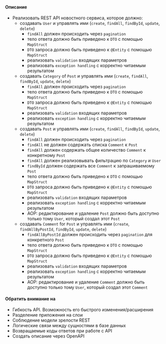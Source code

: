 #### Описание
* Реализовать REST API новостного сервиса, которое должно:
   - создавать `User` и управлять ими (`create`, `findAll`, `findById`, `update`, `delete`)
     + `findAll` должен происходить через `pagination`
     + тело ответа должно быть приведено к `DTO` с помощью `MapStruct`
     + `DTO` запроса должно быть приведено к `@Entity` с помощью `MapStruct`
     + реализовать `validation` входящих параметров
     + реализовать `exception handling` с корректно читаемым результатом
   - создавать `Category` of `Post` и управлять ими (`create`, `findAll`, `findById`, `update`, `delete`)
     + `findAll` должен происходить через `pagination`
     + тело ответа должно быть приведено к `DTO` с помощью `MapStruct`
     + `DTO` запроса должно быть приведено к `@Entity` с помощью `MapStruct`
     + реализовать `validation` входящих параметров
     + реализовать `exception handling` с корректно читаемым результатом
   - создавать `Post` и управлять ими (`create`, `findAll`, `findById`, `update`, `delete`)
     + `findAll` должен происходить через `pagination`
     + `findAll` не должен содержать списка `Comment` к `Post`
     + `findAll` должен содержать общее количество `Comment` к конкретному `Post`
     + `findAll` должен реализовывать фильтрацию по `Category` и `User`
     + `findById` должен содержать все `Comment` к запрашиваемому `Post`
     + тело ответа должно быть приведено к `DTO` с помощью `MapStruct`
     + `DTO` запроса должно быть приведено к `@Entity` с помощью `MapStruct`
     + реализовать `validation` входящих параметров
     + реализовать `exception handling` с корректно читаемым результатом
     + AOP: редактирование и удаление `Post` должно быть доступно только тому `User`, который создал этот `Post`
   - создавать `Comment` for `Post` и управлять ими (`create`, `findAllByPostId`, `findById`, `update`, `delete`)
     + `findAllByPostId` должен происходить через `pagination` для конкретного `Post`
     + тело ответа должно быть приведено к `DTO` с помощью `MapStruct`
     + `DTO` запроса должно быть приведено к `@Entity` с помощью `MapStruct`
     + реализовать `validation` входящих параметров
     + реализовать `exception handling` с корректно читаемым результатом
     + AOP: редактирование и удаление `Comment` должно быть доступно только тому `User`, который создал этот `Comment`


#### Обратить внимание на
* Гибкость API. Возможность его быстрого изменения/расширения
* Разделение приложения на слои
* Соблюдение модели зрелости REST
* Логические связи между сущностями в базе данных
* Возвращаемые коды ответов при работе с API
* Создать описание через OpenAPI
